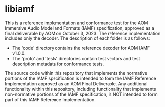 # libiamf

This is a reference implementation and conformance test for the AOM Immersive Audio Model and Formats (IAMF) specification, approved as a final deliverable by AOM on October 3, 2023.
The reference implementation includes only the decoder. The description of each folder is as follows:

- The 'code' directory contains the reference decoder for AOM IAMF v1.0.0.
- The 'proto' and 'tests' directories contain test vectors and test description metadata for conformance tests.

The source code within this repository that implements the normative portions of the IAMF specification is intended to form the IAMF Reference Implementation approved as an AOM Final Deliverable. Any additional functionality within this repository, including functionality that implements non-normative portions of the IAMF specification, is NOT intended to form part of this IAMF Reference Implementation.
